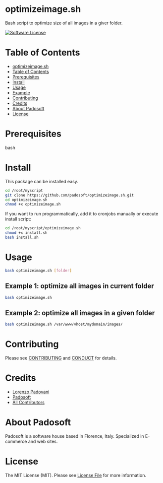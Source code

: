 
# optimizeimage.sh
Bash script to optimize size of all images in a giver folder. 

[![Software License][ico-license]](LICENSE.md)

Table of Contents
=================

  * [optimizeimage.sh](#optimizeimage.sh)
  * [Table of Contents](#table-of-contents)
  * [Prerequisites](#prerequisites)
  * [Install](#install)
  * [Usage](#usage)
  * [Example](#example)
  * [Contributing](#contributing)
  * [Credits](#credits)
  * [About Padosoft](#about-padosoft)
  * [License](#license)

# Prerequisites

bash

# Install

This package can be installed easy.

``` bash
cd /root/myscript
git clone https://github.com/padosoft/optimizeimage.sh.git
cd optimizeimage.sh
chmod +x optimizeimage.sh
```


If you want to run programmatically, add it to cronjobs manually or execute install script:

``` bash
cd /root/myscript/optimizeimage.sh
chmod +x install.sh
bash install.sh
```


# Usage
``` bash
bash optimizeimage.sh [folder]
```

## Example 1: optimize all images in current folder
``` bash
bash optimizeimage.sh
```
## Example 2: optimize all images in a given folder
``` bash
bash optimizeimage.sh /var/www/vhost/mydomain/images/
```

# Contributing

Please see [CONTRIBUTING](CONTRIBUTING.md) and [CONDUCT](CONDUCT.md) for details.


# Credits

- [Lorenzo Padovani](https://github.com/lopadova)
- [Padosoft](https://github.com/padosoft)
- [All Contributors](../../contributors)

# About Padosoft
Padosoft is a software house based in Florence, Italy. Specialized in E-commerce and web sites.

# License

The MIT License (MIT). Please see [License File](LICENSE.md) for more information.

[ico-license]: https://img.shields.io/badge/License-GPL%20v3-blue.svg?style=flat-square
